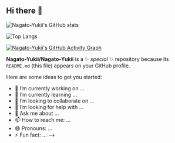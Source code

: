## Hi there 👋

![Nagato-Yukii's GitHub stats](https://github-readme-stats.vercel.app/api?username=Nagato-Yukii&theme=dark&ring_color=800080&text_color=ADD8E6&title_color=FFFF00)

![Top Langs](https://github-readme-stats.vercel.app/api/top-langs/?username=Nagato-Yukii&theme=dark&text_color=ADD8E6&title_color=FFFF00&hide_title=true&layout=compact)

[![Nagato-Yukii's GitHub Activity Graph](https://github-readme-activity-graph.vercel.app/graph?username=Nagato-Yukii&theme=tokyo-night)](https://github.com/ashutosh00710/github-readme-activity-graph)



**Nagato-Yukii/Nagato-Yukii** is a ✨ _special_ ✨ repository because its `README.md` (this file) appears on your GitHub profile.

Here are some ideas to get you started:

- 🔭 I’m currently working on ...
- 🌱 I’m currently learning ...
- 👯 I’m looking to collaborate on ...
- 🤔 I’m looking for help with ...
- 💬 Ask me about ...
- 📫 How to reach me: ...
- 😄 Pronouns: ...
- ⚡ Fun fact: ...
-->
